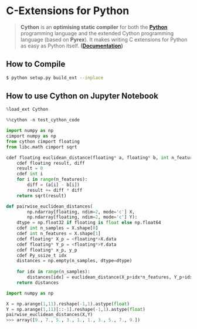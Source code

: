 # C-Extensions for Python

> **Cython** is an **optimising static compiler** for both the **[Python](https://www.python.org/about/)** programming language and the extended Cython programming language (based on **Pyrex**). It makes writing C extensions for Python as easy as Python itself. **([Documentation](https://cython.org/#documentation))**

## How to Compile

```sh
$ python setup.py build_ext --inplace
```

## How to use Cython on Jupyter Notebook

```py
%load_ext Cython
```

```py
%%cython -n test_cython_code

import numpy as np
cimport numpy as np
from cython cimport floating
from libc.math cimport sqrt

cdef floating euclidean_distance(floating* a, floating* b, int n_features) nogil:
    cdef floating result, diff
    result = 0
    cdef int i
    for i in range(n_features):
        diff = (a[i] - b[i])
        result += diff * diff
    return sqrt(result)

def pairwise_euclidean_distances(
        np.ndarray[floating, ndim=2, mode='c'] X,
        np.ndarray[floating, ndim=2, mode='c'] Y):
    dtype = np.float32 if floating is float else np.float64
    cdef int n_samples = X.shape[0]
    cdef int n_features = X.shape[1]
    cdef floating* X_p = <floating*>X.data
    cdef floating* Y_p = <floating*>Y.data
    cdef floating* x_p, y_p
    cdef Py_ssize_t idx
    distances = np.empty(n_samples, dtype=dtype)
    
    for idx in range(n_samples):
        distances[idx] = euclidean_distance(X_p+idx*n_features, Y_p+idx*n_features, n_features)
    return distances
```

```python
import numpy as np

X = np.arange(1,11).reshape(-1,1).astype(float)
Y = np.arange(1,11)[::-1].reshape(-1,1).astype(float)
pairwise_euclidean_distances(X,Y)
>>> array([9., 7., 5., 3., 1., 1., 3., 5., 7., 9.])
```
